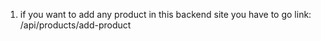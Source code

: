 
1. if you want to add any product in this backend site you have to go link: /api/products/add-product

